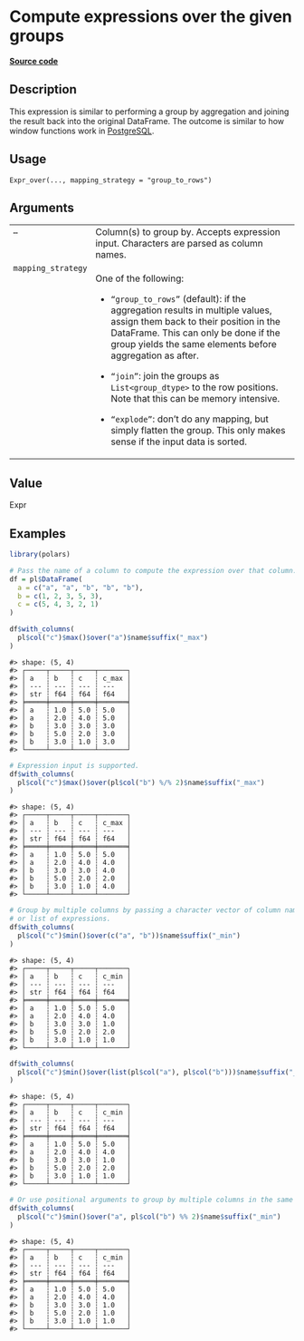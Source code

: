 

# Compute expressions over the given groups

[**Source code**](https://github.com/pola-rs/r-polars/tree/main/R/expr__expr.R#L1858)

## Description

This expression is similar to performing a group by aggregation and
joining the result back into the original DataFrame. The outcome is
similar to how window functions work in
<a href="https://www.postgresql.org/docs/current/tutorial-window.html">PostgreSQL</a>.

## Usage

<pre><code class='language-R'>Expr_over(..., mapping_strategy = "group_to_rows")
</code></pre>

## Arguments

<table>
<tr>
<td style="white-space: nowrap; font-family: monospace; vertical-align: top">
<code id="Expr_over_:_...">…</code>
</td>
<td>
Column(s) to group by. Accepts expression input. Characters are parsed
as column names.
</td>
</tr>
<tr>
<td style="white-space: nowrap; font-family: monospace; vertical-align: top">
<code id="Expr_over_:_mapping_strategy">mapping_strategy</code>
</td>
<td>

One of the following:

<ul>
<li>

<code>“group_to_rows”</code> (default): if the aggregation results in
multiple values, assign them back to their position in the DataFrame.
This can only be done if the group yields the same elements before
aggregation as after.

</li>
<li>

<code>“join”</code>: join the groups as
<code style="white-space: pre;">List\<group_dtype\></code> to the row
positions. Note that this can be memory intensive.

</li>
<li>

<code>“explode”</code>: don’t do any mapping, but simply flatten the
group. This only makes sense if the input data is sorted.

</li>
</ul>
</td>
</tr>
</table>

## Value

Expr

## Examples

``` r
library(polars)

# Pass the name of a column to compute the expression over that column.
df = pl$DataFrame(
  a = c("a", "a", "b", "b", "b"),
  b = c(1, 2, 3, 5, 3),
  c = c(5, 4, 3, 2, 1)
)

df$with_columns(
  pl$col("c")$max()$over("a")$name$suffix("_max")
)
```

    #> shape: (5, 4)
    #> ┌─────┬─────┬─────┬───────┐
    #> │ a   ┆ b   ┆ c   ┆ c_max │
    #> │ --- ┆ --- ┆ --- ┆ ---   │
    #> │ str ┆ f64 ┆ f64 ┆ f64   │
    #> ╞═════╪═════╪═════╪═══════╡
    #> │ a   ┆ 1.0 ┆ 5.0 ┆ 5.0   │
    #> │ a   ┆ 2.0 ┆ 4.0 ┆ 5.0   │
    #> │ b   ┆ 3.0 ┆ 3.0 ┆ 3.0   │
    #> │ b   ┆ 5.0 ┆ 2.0 ┆ 3.0   │
    #> │ b   ┆ 3.0 ┆ 1.0 ┆ 3.0   │
    #> └─────┴─────┴─────┴───────┘

``` r
# Expression input is supported.
df$with_columns(
  pl$col("c")$max()$over(pl$col("b") %/% 2)$name$suffix("_max")
)
```

    #> shape: (5, 4)
    #> ┌─────┬─────┬─────┬───────┐
    #> │ a   ┆ b   ┆ c   ┆ c_max │
    #> │ --- ┆ --- ┆ --- ┆ ---   │
    #> │ str ┆ f64 ┆ f64 ┆ f64   │
    #> ╞═════╪═════╪═════╪═══════╡
    #> │ a   ┆ 1.0 ┆ 5.0 ┆ 5.0   │
    #> │ a   ┆ 2.0 ┆ 4.0 ┆ 4.0   │
    #> │ b   ┆ 3.0 ┆ 3.0 ┆ 4.0   │
    #> │ b   ┆ 5.0 ┆ 2.0 ┆ 2.0   │
    #> │ b   ┆ 3.0 ┆ 1.0 ┆ 4.0   │
    #> └─────┴─────┴─────┴───────┘

``` r
# Group by multiple columns by passing a character vector of column names
# or list of expressions.
df$with_columns(
  pl$col("c")$min()$over(c("a", "b"))$name$suffix("_min")
)
```

    #> shape: (5, 4)
    #> ┌─────┬─────┬─────┬───────┐
    #> │ a   ┆ b   ┆ c   ┆ c_min │
    #> │ --- ┆ --- ┆ --- ┆ ---   │
    #> │ str ┆ f64 ┆ f64 ┆ f64   │
    #> ╞═════╪═════╪═════╪═══════╡
    #> │ a   ┆ 1.0 ┆ 5.0 ┆ 5.0   │
    #> │ a   ┆ 2.0 ┆ 4.0 ┆ 4.0   │
    #> │ b   ┆ 3.0 ┆ 3.0 ┆ 1.0   │
    #> │ b   ┆ 5.0 ┆ 2.0 ┆ 2.0   │
    #> │ b   ┆ 3.0 ┆ 1.0 ┆ 1.0   │
    #> └─────┴─────┴─────┴───────┘

``` r
df$with_columns(
  pl$col("c")$min()$over(list(pl$col("a"), pl$col("b")))$name$suffix("_min")
)
```

    #> shape: (5, 4)
    #> ┌─────┬─────┬─────┬───────┐
    #> │ a   ┆ b   ┆ c   ┆ c_min │
    #> │ --- ┆ --- ┆ --- ┆ ---   │
    #> │ str ┆ f64 ┆ f64 ┆ f64   │
    #> ╞═════╪═════╪═════╪═══════╡
    #> │ a   ┆ 1.0 ┆ 5.0 ┆ 5.0   │
    #> │ a   ┆ 2.0 ┆ 4.0 ┆ 4.0   │
    #> │ b   ┆ 3.0 ┆ 3.0 ┆ 1.0   │
    #> │ b   ┆ 5.0 ┆ 2.0 ┆ 2.0   │
    #> │ b   ┆ 3.0 ┆ 1.0 ┆ 1.0   │
    #> └─────┴─────┴─────┴───────┘

``` r
# Or use positional arguments to group by multiple columns in the same way.
df$with_columns(
  pl$col("c")$min()$over("a", pl$col("b") %% 2)$name$suffix("_min")
)
```

    #> shape: (5, 4)
    #> ┌─────┬─────┬─────┬───────┐
    #> │ a   ┆ b   ┆ c   ┆ c_min │
    #> │ --- ┆ --- ┆ --- ┆ ---   │
    #> │ str ┆ f64 ┆ f64 ┆ f64   │
    #> ╞═════╪═════╪═════╪═══════╡
    #> │ a   ┆ 1.0 ┆ 5.0 ┆ 5.0   │
    #> │ a   ┆ 2.0 ┆ 4.0 ┆ 4.0   │
    #> │ b   ┆ 3.0 ┆ 3.0 ┆ 1.0   │
    #> │ b   ┆ 5.0 ┆ 2.0 ┆ 1.0   │
    #> │ b   ┆ 3.0 ┆ 1.0 ┆ 1.0   │
    #> └─────┴─────┴─────┴───────┘
